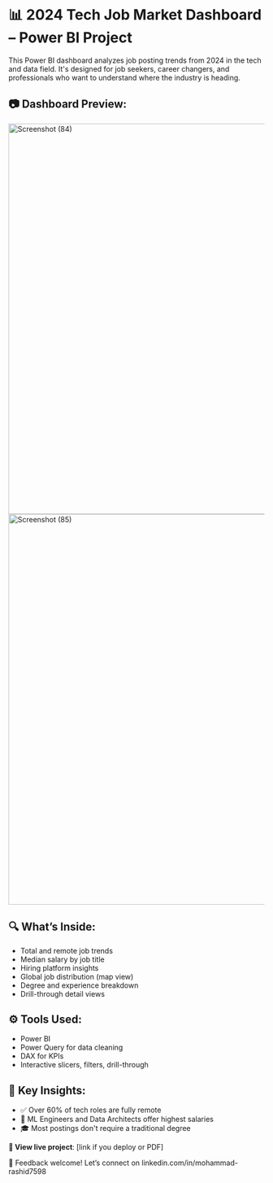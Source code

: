 # 📊 2024 Tech Job Market Dashboard – Power BI Project

This Power BI dashboard analyzes job posting trends from 2024 in the tech and data field. 
It's designed for job seekers, career changers, and professionals who want to understand where the industry is heading.

## 📷 Dashboard Preview:
<img width="1366" height="768" alt="Screenshot (84)" src="https://github.com/user-attachments/assets/2e289596-29d2-4aa9-b33c-c47be2182581" />
<img width="1366" height="768" alt="Screenshot (85)" src="https://github.com/user-attachments/assets/3d72842f-9ac0-4cfc-8e4b-38cf0b285f13" />

## 🔍 What’s Inside:
- Total and remote job trends
- Median salary by job title
- Hiring platform insights
- Global job distribution (map view)
- Degree and experience breakdown
- Drill-through detail views

## ⚙️ Tools Used:
- Power BI
- Power Query for data cleaning
- DAX for KPIs
- Interactive slicers, filters, drill-through

## 📌 Key Insights:
- ✅ Over 60% of tech roles are fully remote
- 💼 ML Engineers and Data Architects offer highest salaries
- 🎓 Most postings don't require a traditional degree

**🔗 View live project**: [link if you deploy or PDF]

💬 Feedback welcome! Let’s connect on linkedin.com/in/mohammad-rashid7598
